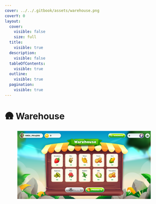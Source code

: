 ```yaml
---
cover: ../../.gitbook/assets/warehouse.png
coverY: 0
layout:
  cover:
    visible: false
    size: full
  title:
    visible: true
  description:
    visible: false
  tableOfContents:
    visible: true
  outline:
    visible: true
  pagination:
    visible: true
---
```


# 🛖 Warehouse

<figure><img src="../../.gitbook/assets/warehouse (1).png" alt=""><figcaption></figcaption></figure>

